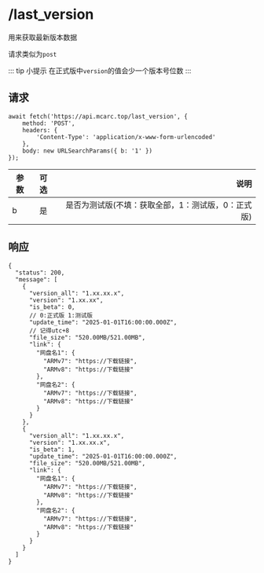 # /last_version

用来获取最新版本数据

请求类似为`post`

::: tip 小提示
在正式版中`version`的值会少一个版本号位数
:::

## 请求

```javascript{6}
await fetch('https://api.mcarc.top/last_version', {
    method: 'POST',
    headers: {
        'Content-Type': 'application/x-www-form-urlencoded'
    },
    body: new URLSearchParams({ b: '1' })
});
```

| 参数 | 可选 |                          说明 |
|----|:--:|----------------------------:|
| b  | 是  | 是否为测试版(不填：获取全部，1：测试版，0：正式版) |

## 响应

```json5
{
  "status": 200,
  "message": [
    {
      "version_all": "1.xx.xx.x",
      "version": "1.xx.xx",
      "is_beta": 0,
      // 0:正式版 1:测试版
      "update_time": "2025-01-01T16:00:00.000Z",
      // 记得utc+8
      "file_size": "520.00MB/521.00MB",
      "link": {
        "网盘名1": {
          "ARMv7": "https://下载链接",
          "ARMv8": "https://下载链接"
        },
        "网盘名2": {
          "ARMv7": "https://下载链接",
          "ARMv8": "https://下载链接"
        }
      }
    },
    {
      "version_all": "1.xx.xx.x",
      "version": "1.xx.xx.x",
      "is_beta": 1,
      "update_time": "2025-01-01T16:00:00.000Z",
      "file_size": "520.00MB/521.00MB",
      "link": {
        "网盘名1": {
          "ARMv7": "https://下载链接",
          "ARMv8": "https://下载链接"
        },
        "网盘名2": {
          "ARMv7": "https://下载链接",
          "ARMv8": "https://下载链接"
        }
      }
    }
  ]
}
```
